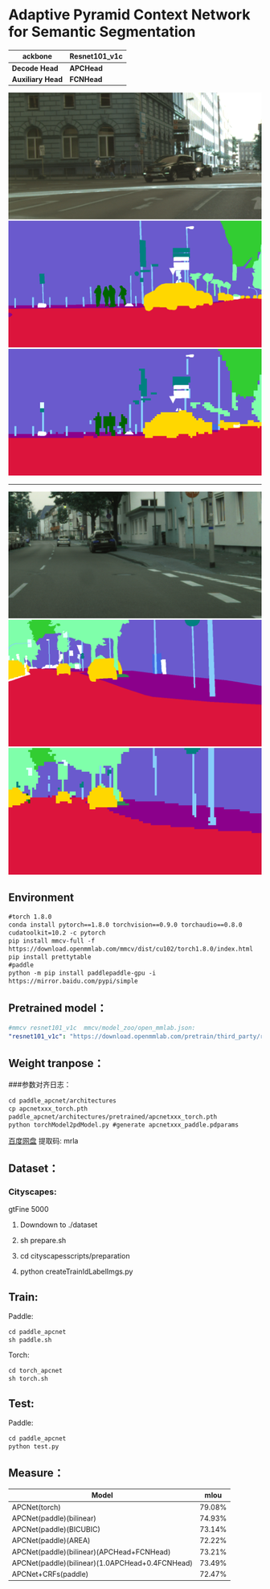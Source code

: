 # Adaptive Pyramid Context Network for Semantic Segmentation



| **ackbone**        | **Resnet101_v1c** |
| ------------------ | ----------------- |
| **Decode Head**    | **APCHead**       |
| **Auxiliary Head** | **FCNHead**       |

![source-1](./img/1.png)
![ground truth-1](./img/1-gt.png)
![prediction-1](./img/1-pre.png)
***
![source-1](./img/2.png)
![ground truth-1](./img/2-gt.png)
![prediction-1](./img/2-pre.png)

## Environment

```shell
#torch 1.8.0
conda install pytorch==1.8.0 torchvision==0.9.0 torchaudio==0.8.0 cudatoolkit=10.2 -c pytorch
pip install mmcv-full -f https://download.openmmlab.com/mmcv/dist/cu102/torch1.8.0/index.html
pip install prettytable
#paddle
python -m pip install paddlepaddle-gpu -i https://mirror.baidu.com/pypi/simple
```





## Pretrained model：

```yml
#mmcv resnet101_v1c  mmcv/model_zoo/open_mmlab.json:
"resnet101_v1c": "https://download.openmmlab.com/pretrain/third_party/resnet101_v1c-e67eebb6.pth"
```



## Weight tranpose：

###参数对齐日志：

```shell
cd paddle_apcnet/architectures
cp apcnetxxx_torch.pth paddle_apcnet/architectures/pretrained/apcnetxxx_torch.pth
python torchModel2pdModel.py #generate apcnetxxx_paddle.pdparams
```
[百度网盘](https://pan.baidu.com/s/189PaYKvoN2SSQLisOoTvqw)
提取码: mrla 


## Dataset：

### Cityscapes:

gtFine 5000

1. Downdown to ./dataset

2. sh prepare.sh
3. cd cityscapesscripts/preparation
4. python createTrainIdLabelImgs.py





## Train:

Paddle:

```shell
cd paddle_apcnet
sh paddle.sh
```



Torch:

```shell
cd torch_apcnet
sh torch.sh
```



## Test:

Paddle:

```shell
cd paddle_apcnet
python test.py
```





## Measure：

| Model               | mIou   |
| ------------------- | ------ |
| APCNet(torch)       | 79.08% |
| APCNet(paddle)(bilinear)      | 74.93% |
| APCNet(paddle)(BICUBIC)      | 73.14% |
| APCNet(paddle)(AREA)      | 72.22% |
| APCNet(paddle)(bilinear)(APCHead+FCNHead)| 73.21% |
| APCNet(paddle)(bilinear)(1.0APCHead+0.4FCNHead)| 73.49% |
| APCNet+CRFs(paddle) | 72.47% |



